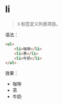# li

> li 标签定义列表项目。

语法：

```html
<ul>
    <li>咖啡</li>
    <li>茶</li>
    <li>牛奶</li>
</ul>
```

效果：

<ul>
    <li>咖啡</li>
    <li>茶</li>
    <li>牛奶</li>
</ul>